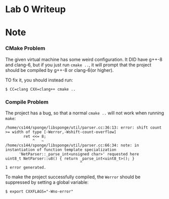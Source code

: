 Lab 0 Writeup
=============

# Note

### CMake Problem

The given virtual machine has some weird configuration. It DID have g++-8 and clang-6, but if you just run `cmake ..`, it will prompt that the project should be compiled by g++-8 or clang-6(or higher). 

TO fix it, you should instead run:

```
$ CC=clang CXX=clang++ cmake ..
```

### Compile Problem

The project has a bug, so that a normal `cmake ..` will not work when running `make`:

```
/home/cs144/sponge/libsponge/util/parser.cc:36:13: error: shift count >= width of type [-Werror,-Wshift-count-overflow]
        ret <<= 8;
            ^   ~
/home/cs144/sponge/libsponge/util/parser.cc:66:34: note: in instantiation of function template specialization
      'NetParser::_parse_int<unsigned char>' requested here
uint8_t NetParser::u8() { return _parse_int<uint8_t>(); }
                                 ^
1 error generated.
```

To make the project successfully compiled, the `Werror` should be suppressed by setting a global variable:

```
$ export CXXFLAGS="-Wno-error"
```


